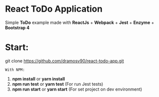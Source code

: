 # React ToDo Application
Simple **ToDo** example made with **ReactJs** + **Webpack** + **Jest** + **Enzyme** + **Bootstrap 4**

# Start:
git clone https://github.com/dramosv90/react-todo-app.git

`With NPM:`

1. **npm install** or **yarn install**
2. **npm run test** or **yarn test** (For run Jest tests)
3. **npm run start** or **yarn start** (For set project on dev environment)